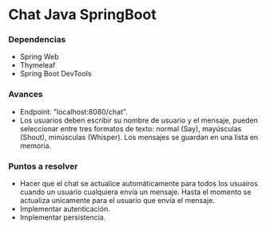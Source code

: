 # Chat Java SpringBoot

### Dependencias

* Spring Web
* Thymeleaf
* Spring Boot DevTools

### Avances

* Endpoint: "localhost:8080/chat".
* Los usuarios deben escribir su nombre de usuario y el mensaje, pueden seleccionar entre tres formatos de texto: normal (Say), mayúsculas (Shout), minúsculas (Whisper). Los mensajes se guardan en una lista en memoria.

### Puntos a resolver

* Hacer que el chat se actualice automáticamente para todos los usuairos cuando un usuario cualquiera envía un mensaje. Hasta el momento se actualiza unicamente para el usuario que envía el mensaje.
* Implementar autenticación.
* Implementar persistencia.
